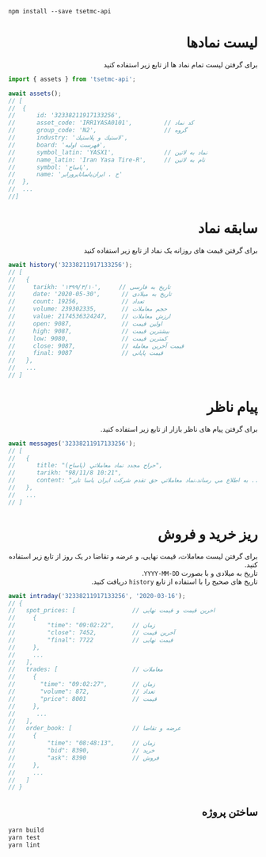 ```
npm install --save tsetmc-api
```
<h1 dir="rtl"> لیست نمادها </h1>

<p dir="rtl">
برای گرفتن لیست تمام نماد ها از تابع زیر استفاده کنید
</p>

```js
import { assets } from 'tsetmc-api';

await assets();
// [
//  {
//      id: '32338211917133256',
//      asset_code: 'IRR1YASA0101',         // کد نماد
//      group_code: 'N2',                   // گروه
//      industry: 'لاستيك و پلاستيك',
//      board: 'فهرست اوليه',
//      symbol_latin: 'YASX1',              // نماد به لاتین
//      name_latin: 'Iran Yasa Tire-R',     // نام به لاتین
//      symbol: 'پاساح',
//      name: 'ح . ايران‌ياساتايرورابر'
//  },
//  ...
//]
```

<h1 dir="rtl"> سابقه نماد </h1>

<p dir="rtl">
برای گرفتن قیمت های روزانه یک نماد از تابع زیر استفاده کنید
</p>

```js
await history('32338211917133256');
// [
//   {
//     tarikh: '۱۳۹۹/۳/۱۰',     // تاریخ به فارسی
//     date: '2020-05-30',      // تاریخ به میلادی
//     count: 19256,            // تعداد
//     volume: 239302335,       // حجم معاملات
//     value: 2174536324247,    // ارزش معاملات
//     open: 9087,              // اولین قیمت
//     high: 9087,              // بیشترین قیمت
//     low: 9080,               // کمترین قیمت
//     close: 9087,             // قیمت آخرین معامله
//     final: 9087              // قیمت پایانی
//   },
//   ...
// ]
```

<h1 dir="rtl"> پیام ناظر </h1>

<p dir="rtl">
برای گرفتن پیام های ناظر بازار از تابع زیر استفاده کنید.
</p>

```js
await messages('32338211917133256');
// [
//   {
//      title: "حراج مجدد نماد معاملاتي (پاساح)",
//      tarikh: "98/11/8 10:21",
//      content: "به اطلاع مي رساند،نماد معاملاتي حق تقدم شركت ايران ياسا تاير ..."
//   },
//   ...
// ]
```

<h1 dir="rtl"> ریز خرید و فروش </h1>

<p dir="rtl">
برای گرفتن لیست معاملات، قیمت نهایی، و عرضه و تقاضا در یک روز از تابع زیر استفاده کنید.<br/>
تاریخ به میلادی و با بصورت <code>YYYY-MM-DD</code>.<br/>
تاریخ های صحیح را با استفاده از تابع <code>history</code> دریافت کنید.<br/>
</p>

```js
await intraday('32338211917133256', '2020-03-16');
// {
//   spot_prices: [                // اخرین قیمت و قیمت نهایی
//     {
//         "time": "09:02:22",     // زمان
//         "close": 7452,          // آخرین قیمت
//         "final": 7722           // قیمت نهایی
//     },
//     ...
//   ],
//   trades: [                     // معاملات
//     {
//       "time": "09:02:27",       // زمان
//       "volume": 872,            // تعداد
//       "price": 8001             // قیمت
//     },
//      ...
//   ],
//   order_book: [                 // عرضه و تقاضا
//     {
//         "time": "08:48:13",     // زمان
//         "bid": 8390,            // خرید
//         "ask": 8390             // فروش
//     },
//     ...
//   ]
// }

```

<h2 dir="rtl"> ساختن پروژه </h2>

```bash
yarn build
yarn test
yarn lint
```